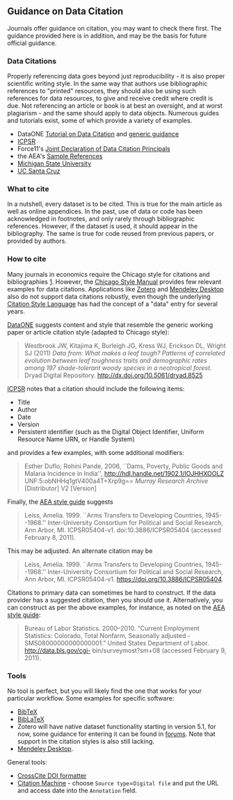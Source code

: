 ## Guidance on Data Citation

Journals offer guidance on citation, you may want to check there first. The guidance provided here is in addition, and may be the basis for future official guidance.

### Data Citations
Properly referencing data goes beyond just reproducibility - it is also proper scientific writing style. In the same way that authors use bibliographic references to "printed" resources, they should also be using such references for data resources, to give and receive credit where credit is due. Not referencing an article or book is at best an oversight, and at worst plagiarism - and the same should apply to data objects. Numerous guides and tutorials exist, some of which provide a variety of examples.

- DataONE [Tutorial on Data Citation](http://www.dataone.org/sites/all/documents/L09_DataCitation.pptx) and [generic guidance](https://www.dataone.org/citing-dataone)
- [ICPSR](https://www.icpsr.umich.edu/icpsrweb/ICPSR/curation/citations.jsp)
-  Force11's [Joint Declaration of Data Citation Principals](https://doi.org/10.25490/a97f-egyk)
- the AEA's  [Sample References](https://www.aeaweb.org/journals/policies/sample-references)
- [Michigan State University](http://libguides.lib.msu.edu/c.php?g=96245&p=626239)
- [UC Santa Cruz](https://guides.library.ucsc.edu/citedata)



### What to cite

In a nutshell, every dataset is to be cited. This is true for the main article as well as online appendices. In the past, use of data or code has been acknowledged in footnotes, and only rarely through bibliographic references. However,  if the dataset is used, it should appear in the bibliography. The same is true for code reused from previous papers, or provided by authors.

### How to cite

Many journals in economics require the Chicago style for citations and bibliographies [1](https://www.aeaweb.org/journals/policies/sample-references). However, the [Chicago Style Manual](https://www.chicagomanualofstyle.org/tools_citationguide/citation-guide-2.html)  provides few relevant examples for data citations. Applications like [Zotero](https://www.zotero.org/) and [Mendeley Desktop](https://www.mendeley.com/download-desktop/) also do not support data citations robustly, even though the underlying [Citation Style Language](https://citationstyles.org/) has had the concept of a "data" entry for several years.


[DataONE](https://www.dataone.org/citing-dataone) suggests content and style that resemble the generic working paper or article citation style (adapted to Chicago style):

> Westbrook JW, Kitajima K, Burleigh JG, Kress WJ, Erickson DL,
>    Wright SJ (2011) *Data from: What makes a leaf tough? Patterns of
>    correlated evolution between leaf toughness traits and demographic
>    rates among 197 shade-tolerant woody species in a neotropical forest.*
>    Dryad Digital Repository. http://dx.doi.org/10.5061/dryad.8525

[ICPSR](https://www.icpsr.umich.edu/icpsrweb/ICPSR/curation/citations.jsp) notes  that a citation should include the following items:
-   Title
-   Author
-   Date
-   Version
-   Persistent identifier (such as the Digital Object Identifier, Uniform Resource Name URN, or Handle System)

and provides a few examples, with some additional modifiers:

>    Esther Duflo; Rohini Pande, 2006, ``Dams, Poverty, Public Goods and
>    Malaria Incidence in India'', http://hdl.handle.net/1902.1/IOJHHXOOLZ
>    UNF:5:obNHHq1gtV400a4T+Xrp9g== *Murray Research Archive* [Distributor]
>    V2 [Version]

Finally, the [AEA style guide](https://www.aeaweb.org/journals/policies/sample-references)  suggests

>    Leiss, Amelia. 1999. ``Arms Transfers to Developing Countries, 1945--1968.''
>    Inter-University Consortium for Political and Social Research, Ann Arbor, MI.
>    ICPSR05404-v1. doi:10.3886/ICPSR05404 (accessed February 8, 2011).

This may be adjusted. An alternate citation may be

>    Leiss, Amelia. 1999. ``Arms Transfers to Developing Countries, 1945--1968.''
>    Inter-University Consortium for Political and Social Research, Ann Arbor, MI.
>    ICPSR05404-v1. https://doi.org/10.3886/ICPSR05404.

Citations to primary data can sometimes be hard to construct. If the data provider has a suggested citation, then you should use it. Alternatively, you can construct as per the above examples, for instance, as noted on the [AEA style guide](https://www.aeaweb.org/journals/policies/sample-references):

> Bureau of Labor Statistics. 2000–2010. “Current Employment Statistics: Colorado, Total Nonfarm, Seasonally adjusted - SMS08000000000000001.” United States Department of Labor. http://data.bls.gov/cgi- bin/surveymost?sm+08 (accessed February 9, 2011).

### Tools
No tool is perfect, but you will likely find the one that works for your particular workflow. 
Some examples for specific software:
- [BibTeX](citations/guidance_data_citations.pdf)
- [BibLaTeX](citations/guidance_data_citations_biblatex.pdf)
- Zotero will have native dataset functionality starting in version 5.1, for now, some guidance for entering it can be found in [forums](https://forums.zotero.org/discussion/63616/new-citation-type-research-data-dataset). Note that support in the citation styles is also still lacking.
- [Mendeley Desktop](https://www.mendeley.com/download-desktop/).

General tools: 

- [CrossCite DOI formatter](https://citation.crosscite.org/)
- [Citation Machine](http://www.citationmachine.net/chicago-17-author-date/cite-a-digital/manual) - choose `Source type`=`Digital file` and put the URL and access date into the `Annotation` field.

